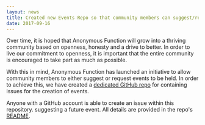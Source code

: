 ```yaml
---
layout: news
title: Created new Events Repo so that community members can suggest/request events.
date: 2017-09-16
---
```

Over time, it is hoped that Anonymous Function will grow into a
thriving community based on openness, honesty and a drive to
better. In order to live our commitment to openness, it is important
that the entire community is encouraged to take part as much as
possible.

With this in mind, Anonymous Function has launched an initiative to
allow community members to either suggest or request events to be
held. In order to achieve this, we have created a [dedicated GitHub
repo](https://github.com/anonymous-function/events) for containing
issues for the creation of events.

Anyone with a GitHub account is able to create an issue within this
repository. suggesting a future event. All details are provided in the
repo's [README](https://github.com/anonymous-function/events).